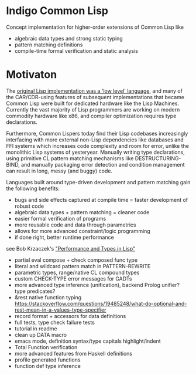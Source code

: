 # Indigo Common Lisp

Concept implementation for higher-order extensions of Common Lisp like
* algebraic data types and strong static typing
* pattern matching definitions
* compile-time formal verification and static analysis

# Motivaton

The [original Lisp implementation was a 'low level' language](https://en.wikipedia.org/wiki/CAR_and_CDR#Etymology), and many of the CAR/CDR-using features of subsequent implementations that became Common Lisp were built for dedicated hardware like the Lisp Machines. Currently the vast majority of Lisp programmers are working on modern commodity hardware like x86, and compiler optimization requires type declarations.

Furthermore, Common Lispers today find their Lisp codebases increasingly interfacing with more external non-Lisp dependencies like databases and FFI systems which increases code complexity and room for error, unlike the monolithic Lisp systems of yesteryear. Manually writing type declarations, using primitive CL pattern matching mechanisms like DESTRUCTURING-BIND, and manually packaging error detection and condition management can result in long, messy (and buggy) code.

Languages built around type-driven development and pattern matching gain the following benefits:

* bugs and side effects captured at compile time = faster development of robust code
* algebraic data types + pattern matching = cleaner code
* easier formal verification of programs
* more reusable code and data through parametrics
* allows for more advanced constraint/logic programming
* if done right, better runtime performance

see Bob Krzaczek's ["Performance and Types in Lisp"](https://blog.30dor.com/2014/03/21/performance-and-types-in-lisp/)

* partial eval compose + check composed func type
* literal and wildcard pattern match in PATTERN-REWRITE
* parametric types, range/native CL compound types
* custom CHECK-TYPE error messages for GADTs
* more advanced type inference (unification), backend Prolog unifier? type predicates?
* &rest native function typing https://stackoverflow.com/questions/19485248/what-do-optional-and-rest-mean-in-a-values-type-specifier
* record format + accessors for data definitions
* full tests, type check failure tests
* tutorial in readme
* clean up DATA macro
* emacs mode, definition syntax/type capitals highlight/indent
* Total Function verification
* more advanced features from Haskell definitions
* profile generated functions
* function def type inference